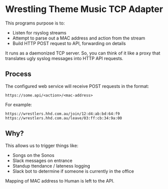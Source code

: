 # Wrestling Theme Music TCP Adapter

This programs purpose is to:

  - Listen for rsyslog streams
  - Attempt to parse out a MAC address and action from the stream
  - Build HTTP POST request to API, forwarding on details

It runs as a daemonized TCP server. So, you can think of it like a proxy that translates ugly syslog messages into HTTP API requests.

## Process

The configured web service will receive POST requests in the format:
```
https://some.api/<action>/<mac-address>
```

For example:
```
https://wrestlers.hhd.com.au/join/12:d4:ab:bd:64:f9
https://wrestlers.hhd.com.au/leave/03:ff:cb:34:9a:00
```

## Why?

This allows us to trigger things like:

  - Songs on the Sonos
  - Slack messages on entrance
  - Standup ttendance / lateness logging
  - Slack bot to determine if someone is currently in the office

Mapping of MAC address to Human is left to the API.
